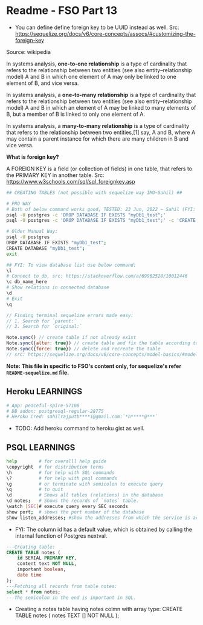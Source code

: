# Readme - FSO Part 13

- You can define define foreign key to be UUID instead as well. Src: https://sequelize.org/docs/v6/core-concepts/assocs/#customizing-the-foreign-key

Source: wikipedia

In systems analysis, **one-to-one relationship** is a type of cardinality that refers to the relationship between two entities (see also entity–relationship model) A and B in which one element of A may only be linked to one element of B, and vice versa.

In systems analysis, a **one-to-many relationship** is a type of cardinality that refers to the relationship between two entities (see also entity–relationship model) A and B in which an element of A may be linked to many elements of B, but a member of B is linked to only one element of A.

In systems analysis, a **many-to-many relationship** is a type of cardinality that refers to the relationship between two entities,[1] say, A and B, where A may contain a parent instance for which there are many children in B and vice versa.

**What is foreign key?**

A FOREIGN KEY is a field (or collection of fields) in one table, that refers to the PRIMARY KEY in another table. Src: https://www.w3schools.com/sql/sql_foreignkey.asp

```bash
## CREATING TABLES (not possible with sequelize way IMO~Sahil) ##

# PRO WAY
# Both of below command works good, TESTED: 23 Jun, 2022 ~ Sahil (FYI: Single quotes around `myDb1_test` doesn't work.)
psql -U postgres -c 'DROP DATABASE IF EXISTS "myDb1_test";'
psql -U postgres -c 'DROP DATABASE IF EXISTS "myDb1_test";' -c 'CREATE DATABASE "myDb1_test";'

# Older Manual Way:
psql -U postgres
DROP DATABASE IF EXISTS "myDb1_test";
CREATE DATABASE "myDb1_test";
exit

## FYI: To view database list use below command:
\l
# Connect to db, src: https://stackoverflow.com/a/69962528/10012446
\c db_name_here
# Show relations in connected database
\d
# Exit
\q
```

```js
// Finding terminal sequelize errors made easy:
// 1. Search for `parent:`
// 2. Search for `original:`
```

```js
Note.sync() // create table if not already exist
Note.sync({alter: true}) // create table and fix the table according to the schema we have defined in current code base
Note.sync({force: true}) // delete and recreate the table
// src: https://sequelize.org/docs/v6/core-concepts/model-basics/#model-synchronization
```

**Note: This file in specific to FSO's content only, for sequelize's refer `README-sequelize.md` file.**

## Heroku LEARNINGS

```bash
# App: peaceful-spire-57108
# DB addon: postgresql-regular-28775
# Heroku Cred: sahilrajputb****i@gmail.com:`*h*****@***`
```

- TODO: Add heroku command to heroku gist as well.

## PSQL LEARNINGS

```bash
help        # for overalll help guide
\copyright  # for distribution terms
\h          # for help with SQL commands
\?          # for help with psql commands
\g          # or terminate with semicolon to execute query
\q          # to quit
\d          # Shows all tables (relations) in the database
\d notes;   # Shows the records of `notes` table.
\watch [SEC]# execute query every SEC seconds
show port;  # shows the port number of the database
show listen_addresses; #show the addresses from which the service is accessible. src: https://serverfault.com/a/573327
```

- FYI: The column id has a default value, which is obtained by calling the internal function of Postgres nextval.

```sql
---Creating table:
CREATE TABLE notes (
    id SERIAL PRIMARY KEY,
    content text NOT NULL,
    important boolean,
    date time
);
---Fetching all records from table notes:
select * from notes;
---The semicolon in the end is important in SQL.
```

- Creating a notes table having notes colmn with array type:
  CREATE TABLE notes (
  notes TEXT [] NOT NULL
  );
